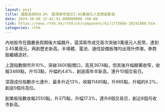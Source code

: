 ```yaml
---
layout: post
title: 滬股高收約4.6%　滬深兩市成交3.45萬億元人民幣創新高
date: 2024-10-08 15:42:41.000000000 +08:00
link: https://news.rthk.hk/rthk/ch/component/k2/1773666-20241008.htm
categories: rthk
---
```


內地股市在國慶長假期後大幅飆升，滬深兩市成交首次突破3萬億元人民幣，達到3.45萬億元，再創歷史新高。半導體、電池、通信設備板塊均出現升停潮，券商股繼續造好。

上證指數開市升10%，突破3600點關口，高見3674點，但其後升幅顯著收窄，收報3489點，升153點，升幅約4.6%，創逾兩年半新高，連升10個交易日。

深證成份指數亦七連升，最多升近13%，收報11495點，升965點，升幅約9.2%，創逾5個月高位。

創業板指數收報2550點，升375點，升幅17.3%，連升6個交易日，創近8個月收市新高。
